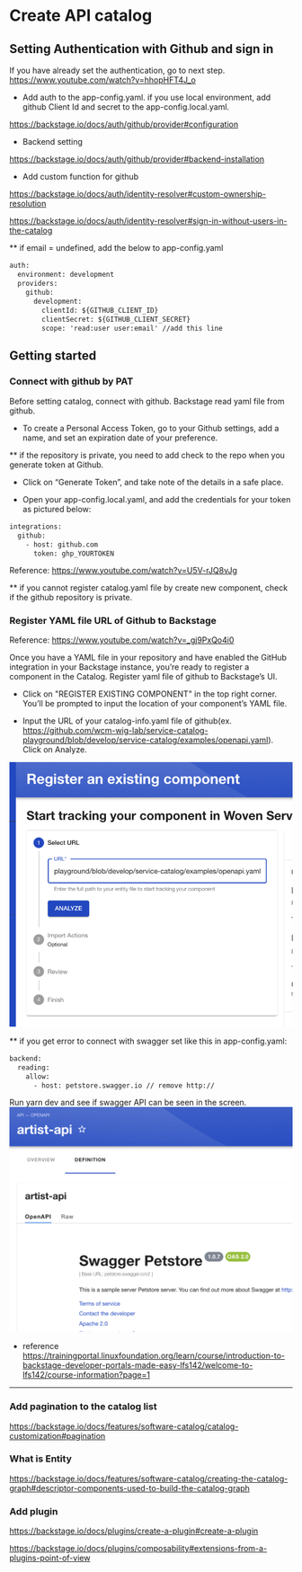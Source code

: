 # Create API catalog 

## Setting Authentication with Github and sign in 
If you have already set the authentication, go to next step.
https://www.youtube.com/watch?v=hhopHFT4J_o

* Add auth to the app-config.yaml. if you use local environment, add github Client Id and secret to the app-config.local.yaml.

https://backstage.io/docs/auth/github/provider#configuration

* Backend setting

https://backstage.io/docs/auth/github/provider#backend-installation

* Add custom function for github 

https://backstage.io/docs/auth/identity-resolver#custom-ownership-resolution

https://backstage.io/docs/auth/identity-resolver#sign-in-without-users-in-the-catalog

** if email = undefined, add the below to app-config.yaml
```
auth:
  environment: development
  providers:
    github:
      development:
        clientId: ${GITHUB_CLIENT_ID}
        clientSecret: ${GITHUB_CLIENT_SECRET}
        scope: 'read:user user:email' //add this line
```

## Getting started

### Connect with github by PAT
Before setting catalog, connect with github. Backstage read yaml file from github.

* To create a Personal Access Token, go to your Github settings, add a name, and set an expiration date of your preference.

** if the repository is private, you need to add check to the repo when you generate token at Github.

* Click on “Generate Token”, and take note of the details in a safe place.


* Open your app-config.local.yaml, and add the credentials for your token as pictured below:
```
integrations:
  github:
    - host: github.com
      token: ghp_YOURTOKEN
```
Reference: https://www.youtube.com/watch?v=U5V-rJQ8vJg

** if you cannot register catalog.yaml file by create new component, check if the github repository is private.

### Register YAML file URL of Github to Backstage
Reference: https://www.youtube.com/watch?v=_gj9PxQo4i0

 Once you have a YAML file in your repository and have enabled the GitHub integration in your Backstage instance, you’re ready to register a component in the Catalog. Register yaml file of github to Backstage’s UI.

* Click on "REGISTER EXISTING COMPONENT" in the top right corner. You’ll be prompted to input the location of your component’s YAML file.

* Input the URL of your catalog-info.yaml file of github(ex. https://github.com/wcm-wig-lab/service-catalog-playground/blob/develop/service-catalog/examples/openapi.yaml). Click on Analyze.

![analyze](image.png)

** if you get error to connect with swagger set like this in app-config.yaml:
```
backend:
  reading:
    allow:
      - host: petstore.swagger.io // remove http://
```

Run yarn dev and see if swagger API can be seen in the screen. 
![swagger](image-1.png)

* reference
https://trainingportal.linuxfoundation.org/learn/course/introduction-to-backstage-developer-portals-made-easy-lfs142/welcome-to-lfs142/course-information?page=1

-----------------------------------------------------------------------------------
### Add pagination to the catalog list
https://backstage.io/docs/features/software-catalog/catalog-customization#pagination

### What is Entity
https://backstage.io/docs/features/software-catalog/creating-the-catalog-graph#descriptor-components-used-to-build-the-catalog-graph

### Add plugin
https://backstage.io/docs/plugins/create-a-plugin#create-a-plugin

https://backstage.io/docs/plugins/composability#extensions-from-a-plugins-point-of-view

